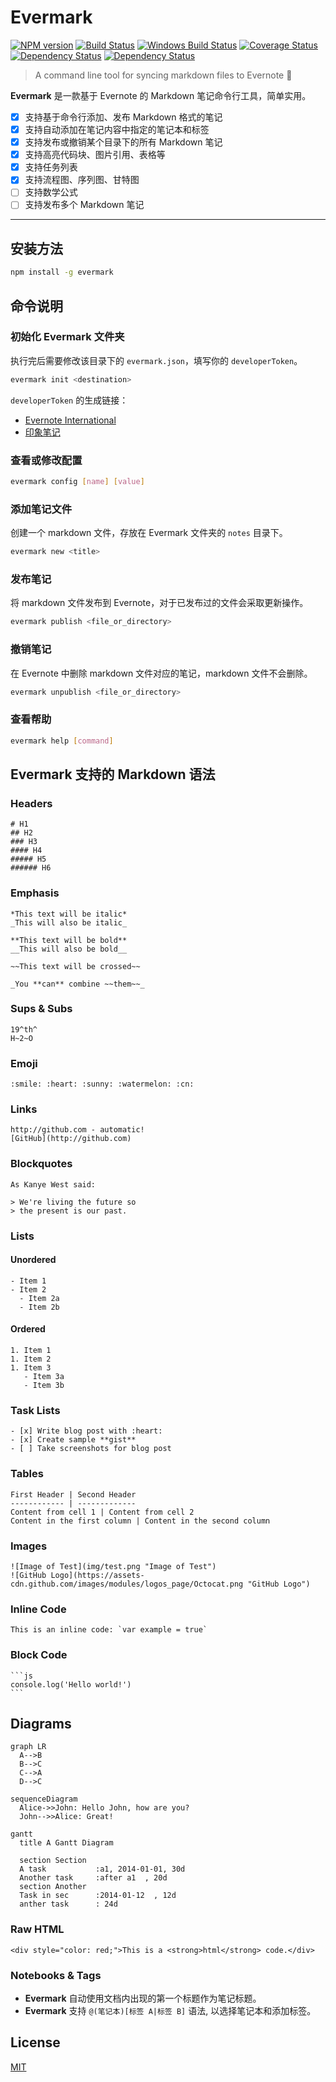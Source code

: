 # Evermark

[![NPM version][npm-image]][npm-url]
[![Build Status][build-image]][build-url]
[![Windows Build Status][build-image-win]][build-url-win]
[![Coverage Status][coverage-image]][coverage-url]
[![Dependency Status][david-image]][david-url]
[![Dependency Status][david-dev-image]][david-dev-url]

[npm-image]: https://img.shields.io/npm/v/evermark.svg
[npm-url]: https://npmjs.org/package/evermark
[build-image]: https://travis-ci.org/akuma/evermark.svg?branch=master
[build-url]: https://travis-ci.org/akuma/evermark
[build-image-win]: https://ci.appveyor.com/api/projects/status/qy14tkl3qk8f5nl3/branch/master?svg=true
[build-url-win]: https://ci.appveyor.com/project/akuma/evermark/branch/master
[coverage-image]: https://coveralls.io/repos/github/akuma/evermark/badge.svg?branch=master
[coverage-url]: https://coveralls.io/github/akuma/evermark?branch=master
[david-image]: https://david-dm.org/akuma/evermark.svg
[david-url]: https://david-dm.org/akuma/evermark
[david-dev-image]: https://david-dm.org/akuma/evermark/dev-status.svg
[david-dev-url]: https://david-dm.org/akuma/evermark#info=devDependencies

> A command line tool for syncing markdown files to Evernote :elephant:

**Evermark** 是一款基于 Evernote 的 Markdown 笔记命令行工具，简单实用。

- [x] 支持基于命令行添加、发布 Markdown 格式的笔记
- [x] 支持自动添加在笔记内容中指定的笔记本和标签
- [x] 支持发布或撤销某个目录下的所有 Markdown 笔记
- [x] 支持高亮代码块、图片引用、表格等
- [x] 支持任务列表
- [x] 支持流程图、序列图、甘特图
- [ ] 支持数学公式
- [ ] 支持发布多个 Markdown 笔记

-------------------

## 安装方法

```bash
npm install -g evermark
```

## 命令说明

### 初始化 Evermark 文件夹

执行完后需要修改该目录下的 `evermark.json`，填写你的 `developerToken`。

```bash
evermark init <destination>
```

`developerToken` 的生成链接：

- [Evernote International](https://www.evernote.com/api/DeveloperToken.action)
- [印象笔记](https://app.yinxiang.com/api/DeveloperToken.action)

### 查看或修改配置

```bash
evermark config [name] [value]
```

### 添加笔记文件

创建一个 markdown 文件，存放在 Evermark 文件夹的 `notes` 目录下。

```bash
evermark new <title>
```

### 发布笔记

将 markdown 文件发布到 Evernote，对于已发布过的文件会采取更新操作。

```bash
evermark publish <file_or_directory>
```

### 撤销笔记

在 Evernote 中删除 markdown 文件对应的笔记，markdown 文件不会删除。

```bash
evermark unpublish <file_or_directory>
```

### 查看帮助

```bash
evermark help [command]
```

## Evermark 支持的 Markdown 语法

### Headers

```
# H1
## H2
### H3
#### H4
##### H5
###### H6
```

### Emphasis

```
*This text will be italic*
_This will also be italic_

**This text will be bold**
__This will also be bold__

~~This text will be crossed~~

_You **can** combine ~~them~~_
```

### Sups & Subs

```
19^th^
H~2~O
```

### Emoji

```
:smile: :heart: :sunny: :watermelon: :cn:
```

### Links

```
http://github.com - automatic!
[GitHub](http://github.com)
```

### Blockquotes

```
As Kanye West said:

> We're living the future so
> the present is our past.
```

### Lists

#### Unordered

```
- Item 1
- Item 2
  - Item 2a
  - Item 2b
```

#### Ordered

```
1. Item 1
1. Item 2
1. Item 3
   - Item 3a
   - Item 3b
```

### Task Lists

```
- [x] Write blog post with :heart:
- [x] Create sample **gist**
- [ ] Take screenshots for blog post
```

### Tables

```
First Header | Second Header
------------ | -------------
Content from cell 1 | Content from cell 2
Content in the first column | Content in the second column
```

### Images

```
![Image of Test](img/test.png "Image of Test")
![GitHub Logo](https://assets-cdn.github.com/images/modules/logos_page/Octocat.png "GitHub Logo")
```

### Inline Code

```
This is an inline code: `var example = true`
```

### Block Code

    ```js
    console.log('Hello world!')
    ```

## Diagrams

```
graph LR
  A-->B
  B-->C
  C-->A
  D-->C
```

```
sequenceDiagram
  Alice->>John: Hello John, how are you?
  John-->>Alice: Great!
```

```
gantt
  title A Gantt Diagram

  section Section
  A task           :a1, 2014-01-01, 30d
  Another task     :after a1  , 20d
  section Another
  Task in sec      :2014-01-12  , 12d
  anther task      : 24d
```

### Raw HTML

```
<div style="color: red;">This is a <strong>html</strong> code.</div>
```

### Notebooks & Tags

- **Evermark** 自动使用文档内出现的第一个标题作为笔记标题。
- **Evermark** 支持 `@(笔记本)[标签 A|标签 B]` 语法, 以选择笔记本和添加标签。

## License

[MIT](LICENSE)
